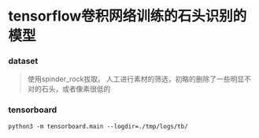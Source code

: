 tensorflow卷积网络训练的石头识别的模型
======
### dataset
>使用spinder_rock拔取。
>人工进行素材的筛选，初略的删除了一些明显不对的石头，或者像素很低的
### tensorboard
```
python3 -m tensorboard.main --logdir=./tmp/logs/tb/
```
